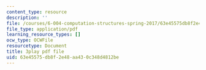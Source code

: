 ```yaml
---
content_type: resource
description: ''
file: /courses/6-004-computation-structures-spring-2017/63e45575db8f2e48aa430c348d4812be_R6EzJKevAE8.pdf
file_type: application/pdf
learning_resource_types: []
ocw_type: OCWFile
resourcetype: Document
title: 3play pdf file
uid: 63e45575-db8f-2e48-aa43-0c348d4812be
---
```


